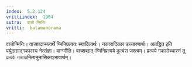 ```yaml
---
index:  5.2.124
vrittiindex:  1904
sutra:  वाचो ग्मिनिः
vritti:  balamanorama 
---
```


वाचोग्मिनिः। वाच्शब्दान्मत्वर्थे ग्मिनिप्रत्ययः स्यादित्यर्थः। नकारादिकार उच्चारणार्थः। अतद्धित इति पर्युदासाद्गकारस्य नेत्संज्ञा। वाग्ग्मीति। वाच्शब्दात्-ग्मिनिप्रत्यये कुत्वंस जश्त्वम्। प्रत्यये गकारोच्चारणं तु `प्रत्यये भाषाया`मित्यनुनासिकाऽभावार्थम्। 

